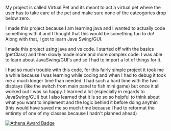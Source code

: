 My project is called Virtual Pet and its meant to act a virtual pet where the user has to take care of the pet and make sure none of the cateogories drop below zero. 

I made this project because I am learning java and I wanted to actually code something with it and I thought that this would be something fun to do! Along with that, I got to learn Java Swing/GUI. 

I made this project using java and vs code. I started off with the basics (petClass) and then slowly made more and more complex code. I was able to learn about JavaSwing/GUI's and so I had to import a lot of things for it.

I had so much trouble with this code, for this fairly simple project it took me a while because I was learning while coding and when I had to debug it took me a much longer time than needed. I had such a hard time with the two displays (like the switch from main panel to fish mini game) but once it all worked out I was so happy. I learned a lot (especially in regards to JavaSwing/GUI) but I also learned that it is so so so helpful to think about what you want to implement and the logic behind it before doing anythin (this would have saved me so much time because I had to reformat the entirety of one of my classes because I hadn't planned ahead)

[![Athena Award Badge](https://img.shields.io/endpoint?url=https%3A%2F%2Faward.athena.hackclub.com%2Fapi%2Fbadge)](https://award.athena.hackclub.com?utm_source=readme)
